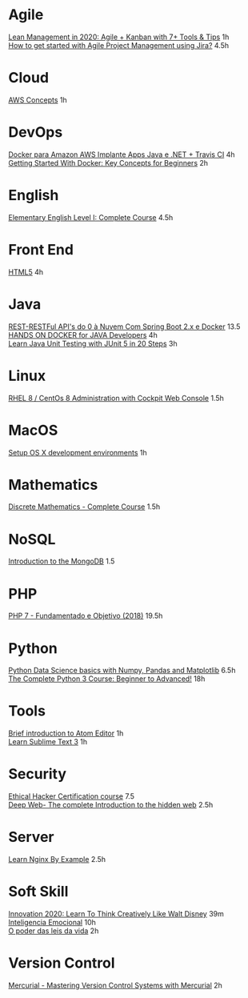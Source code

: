# Agile
[Lean Management in 2020: Agile + Kanban with 7+ Tools & Tips](https://www.udemy.com/certificate/UC-7cc08576-11f2-436c-b0a5-f6d3da7972d1/?utm_source=sendgrid.com&utm_medium=email&utm_campaign=email) 1h   
[How to get started with Agile Project Management using Jira?](https://www.udemy.com/certificate/UC-UKVQSAA0/) 4.5h   

# Cloud
[AWS Concepts](https://www.udemy.com/certificate/UC-7CR36WMZ/?utm_campaign=email&utm_source=sendgrid.com&utm_medium=email) 1h  

# DevOps
[Docker para Amazon AWS Implante Apps Java e .NET + Travis CI](https://www.udemy.com/certificate/UC-DRUAOFNB/?utm_campaign=email&utm_source=sendgrid.com&utm_medium=email) 4h   
[Getting Started With Docker: Key Concepts for Beginners](https://www.udemy.com/certificate/UC-BNRLIJFB/?utm_campaign=email&utm_source=sendgrid.com&utm_medium=email) 2h  

# English
[Elementary English Level I: Complete Course](https://www.udemy.com/certificate/UC-1c3a338d-f23f-4bb0-b234-3008e4229ef9/?utm_medium=email&utm_campaign=email&utm_source=sendgrid.com) 4.5h     

# Front End
[HTML5](https://www.udemy.com/certificate/UC-33HY8RLS/?utm_campaign=email&utm_source=sendgrid.com&utm_medium=email) 4h  

# Java
[REST-RESTFul API's do 0 à Nuvem Com Spring Boot 2.x e Docker](https://www.udemy.com/certificate/UC-N0M5X87E/?utm_campaign=email&utm_source=sendgrid.com&utm_medium=email) 13.5   
[HANDS ON DOCKER for JAVA Developers](https://www.udemy.com/certificate/UC-G3NLCGL5/?utm_campaign=email&utm_source=sendgrid.com&utm_medium=email) 4h   
[Learn Java Unit Testing with JUnit 5 in 20 Steps](https://www.udemy.com/certificate/UC-YA8AOA5T/?utm_campaign=email&utm_source=sendgrid.com&utm_medium=email) 3h  

# Linux
[RHEL 8 / CentOs 8 Administration with Cockpit Web Console](https://www.udemy.com/certificate/UC-c450430b-b5b6-404a-a681-310921719603/?utm_source=sendgrid.com&utm_medium=email&utm_campaign=email) 1.5h   

# MacOS  
[Setup OS X development environments](https://www.udemy.com/certificate/UC-UBFQK7K3/?utm_campaign=email&utm_source=sendgrid.com&utm_medium=email) 1h  

# Mathematics
[Discrete Mathematics - Complete Course](https://www.udemy.com/certificate/UC-TPB699U5/?utm_campaign=email&utm_source=sendgrid.com&utm_medium=email) 1.5h   

# NoSQL   
[Introduction to the MongoDB](https://www.udemy.com/certificate/UC-GTITIVRZ/) 1.5   

# PHP 
[PHP 7 - Fundamentado e Objetivo (2018)](https://www.udemy.com/certificate/UC-LGYB5M8G/?utm_campaign=email&utm_source=sendgrid.com&utm_medium=email) 19.5h  

# Python   
[Python Data Science basics with Numpy, Pandas and Matplotlib](https://www.udemy.com/certificate/UC-86c4f940-6e64-4da4-aef3-d65436d3bf86/) 6.5h    
[The Complete Python 3 Course: Beginner to Advanced!](https://www.udemy.com/certificate/UC-679MS6P9/?utm_campaign=email&utm_source=sendgrid.com&utm_medium=email) 18h  

# Tools  
[Brief introduction to Atom Editor](https://www.udemy.com/certificate/UC-IIZL33UK/) 1h    
[Learn Sublime Text 3](https://www.udemy.com/certificate/UC-6c88154d-03b3-4d0e-851e-e7782f2aca0f/?utm_medium=email&utm_campaign=email&utm_source=sendgrid.com) 1h   

# Security
[Ethical Hacker Certification course](https://www.udemy.com/certificate/UC-5TAXNVAD/?utm_campaign=email&utm_source=sendgrid.com&utm_medium=email) 7.5  
[Deep Web- The complete Introduction to the hidden web](https://www.udemy.com/certificate/UC-9923a37b-e05f-422b-bf2c-df6bd10fe800/) 2.5h   

# Server
[Learn Nginx By Example](https://www.udemy.com/certificate/UC-266DLLC5/) 2.5h  

# Soft Skill
[Innovation 2020: Learn To Think Creatively Like Walt Disney](https://www.udemy.com/certificate/UC-359R792D/) 39m   
[Inteligencia Emocional](https://edools-3-production.s3.amazonaws.com/org-14781/school-15779/certificates/enrollment-3635390/course-33096.pdf) 10h    
[O poder das leis da vida](https://www.udemy.com/certificate/UC-LG824E2P/?utm_medium=email&utm_campaign=email&utm_source=sendgrid.com) 2h  

# Version Control
[Mercurial - Mastering Version Control Systems with Mercurial](https://www.udemy.com/certificate/UC-MS571RL5/) 2h    

